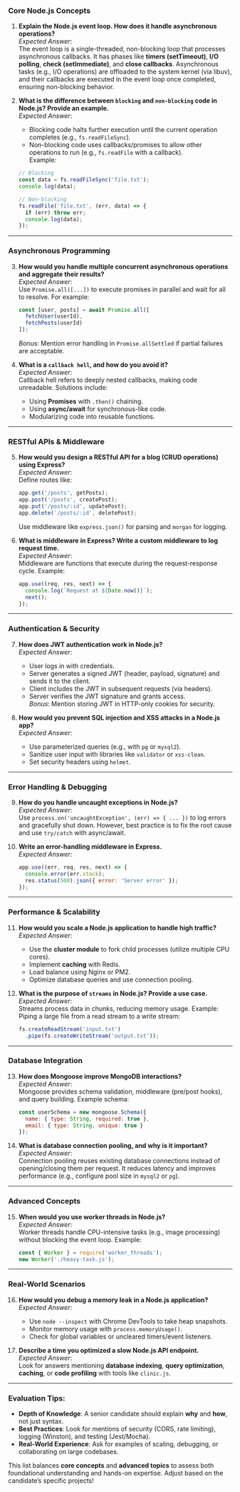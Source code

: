 ### **Core Node.js Concepts**
1. **Explain the Node.js event loop. How does it handle asynchronous operations?**  
   *Expected Answer*:  
   The event loop is a single-threaded, non-blocking loop that processes asynchronous callbacks. It has phases like **timers (setTimeout)**, **I/O polling**, **check (setImmediate)**, and **close callbacks**. Asynchronous tasks (e.g., I/O operations) are offloaded to the system kernel (via libuv), and their callbacks are executed in the event loop once completed, ensuring non-blocking behavior.

2. **What is the difference between `blocking` and `non-blocking` code in Node.js? Provide an example.**  
   *Expected Answer*:  
   - Blocking code halts further execution until the current operation completes (e.g., `fs.readFileSync`).  
   - Non-blocking code uses callbacks/promises to allow other operations to run (e.g., `fs.readFile` with a callback).  
   Example:  
   ```javascript
   // Blocking
   const data = fs.readFileSync('file.txt');
   console.log(data);

   // Non-blocking
   fs.readFile('file.txt', (err, data) => {
     if (err) throw err;
     console.log(data);
   });
   ```

---

### **Asynchronous Programming**
3. **How would you handle multiple concurrent asynchronous operations and aggregate their results?**  
   *Expected Answer*:  
   Use `Promise.all([...])` to execute promises in parallel and wait for all to resolve. For example:  
   ```javascript
   const [user, posts] = await Promise.all([
     fetchUser(userId),
     fetchPosts(userId)
   ]);
   ```  
   *Bonus*: Mention error handling in `Promise.allSettled` if partial failures are acceptable.

4. **What is a `callback hell`, and how do you avoid it?**  
   *Expected Answer*:  
   Callback hell refers to deeply nested callbacks, making code unreadable. Solutions include:  
   - Using **Promises** with `.then()` chaining.  
   - Using **async/await** for synchronous-like code.  
   - Modularizing code into reusable functions.

---

### **RESTful APIs & Middleware**
5. **How would you design a RESTful API for a blog (CRUD operations) using Express?**  
   *Expected Answer*:  
   Define routes like:  
   ```javascript
   app.get('/posts', getPosts);
   app.post('/posts', createPost);
   app.put('/posts/:id', updatePost);
   app.delete('/posts/:id', deletePost);
   ```  
   Use middleware like `express.json()` for parsing and `morgan` for logging.

6. **What is middleware in Express? Write a custom middleware to log request time.**  
   *Expected Answer*:  
   Middleware are functions that execute during the request-response cycle. Example:  
   ```javascript
   app.use((req, res, next) => {
     console.log(`Request at ${Date.now()}`);
     next();
   });
   ```

---

### **Authentication & Security**
7. **How does JWT authentication work in Node.js?**  
   *Expected Answer*:  
   - User logs in with credentials.  
   - Server generates a signed JWT (header, payload, signature) and sends it to the client.  
   - Client includes the JWT in subsequent requests (via headers).  
   - Server verifies the JWT signature and grants access.  
   *Bonus*: Mention storing JWT in HTTP-only cookies for security.

8. **How would you prevent SQL injection and XSS attacks in a Node.js app?**  
   *Expected Answer*:  
   - Use parameterized queries (e.g., with `pg` or `mysql2`).  
   - Sanitize user input with libraries like `validator` or `xss-clean`.  
   - Set security headers using `helmet`.

---

### **Error Handling & Debugging**
9. **How do you handle uncaught exceptions in Node.js?**  
   *Expected Answer*:  
   Use `process.on('uncaughtException', (err) => { ... })` to log errors and gracefully shut down. However, best practice is to fix the root cause and use `try/catch` with async/await.

10. **Write an error-handling middleware in Express.**  
    *Expected Answer*:  
    ```javascript
    app.use((err, req, res, next) => {
      console.error(err.stack);
      res.status(500).json({ error: 'Server error' });
    });
    ```

---

### **Performance & Scalability**
11. **How would you scale a Node.js application to handle high traffic?**  
    *Expected Answer*:  
    - Use the **cluster module** to fork child processes (utilize multiple CPU cores).  
    - Implement **caching** with Redis.  
    - Load balance using Nginx or PM2.  
    - Optimize database queries and use connection pooling.

12. **What is the purpose of `streams` in Node.js? Provide a use case.**  
    *Expected Answer*:  
    Streams process data in chunks, reducing memory usage. Example: Piping a large file from a read stream to a write stream:  
    ```javascript
    fs.createReadStream('input.txt')
      .pipe(fs.createWriteStream('output.txt'));
    ```

---

### **Database Integration**
13. **How does Mongoose improve MongoDB interactions?**  
    *Expected Answer*:  
    Mongoose provides schema validation, middleware (pre/post hooks), and query building. Example schema:  
    ```javascript
    const userSchema = new mongoose.Schema({
      name: { type: String, required: true },
      email: { type: String, unique: true }
    });
    ```

14. **What is database connection pooling, and why is it important?**  
    *Expected Answer*:  
    Connection pooling reuses existing database connections instead of opening/closing them per request. It reduces latency and improves performance (e.g., configure pool size in `mysql2` or `pg`).

---

### **Advanced Concepts**
15. **When would you use worker threads in Node.js?**  
    *Expected Answer*:  
    Worker threads handle CPU-intensive tasks (e.g., image processing) without blocking the event loop. Example:  
    ```javascript
    const { Worker } = require('worker_threads');
    new Worker('./heavy-task.js');
    ```

---

### **Real-World Scenarios**
16. **How would you debug a memory leak in a Node.js application?**  
    *Expected Answer*:  
    - Use `node --inspect` with Chrome DevTools to take heap snapshots.  
    - Monitor memory usage with `process.memoryUsage()`.  
    - Check for global variables or uncleared timers/event listeners.

17. **Describe a time you optimized a slow Node.js API endpoint.**  
    *Expected Answer*:  
    Look for answers mentioning **database indexing**, **query optimization**, **caching**, or **code profiling** with tools like `clinic.js`.

---

### Evaluation Tips:
- **Depth of Knowledge**: A senior candidate should explain **why** and **how**, not just syntax.  
- **Best Practices**: Look for mentions of security (CORS, rate limiting), logging (Winston), and testing (Jest/Mocha).  
- **Real-World Experience**: Ask for examples of scaling, debugging, or collaborating on large codebases.

This list balances **core concepts** and **advanced topics** to assess both foundational understanding and hands-on expertise. Adjust based on the candidate’s specific projects!
